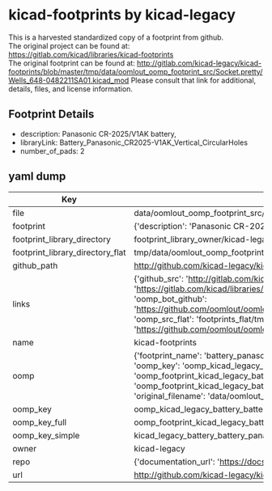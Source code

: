 # kicad-footprints by kicad-legacy  
This is a harvested standardized copy of a footprint from github.  
The original project can be found at:  
https://gitlab.com/kicad/libraries/kicad-footprints  
The original footprint can be found at:
http://gitlab.com/kicad-legacy/kicad-footprints/blob/master/tmp/data/oomlout_oomp_footprint_src/Socket.pretty/Wells_648-0482211SA01.kicad_mod
Please consult that link for additional, details, files, and license information.  
## Footprint Details
* description: Panasonic CR-2025/V1AK battery,  
* libraryLink: Battery_Panasonic_CR2025-V1AK_Vertical_CircularHoles  
* number_of_pads: 2  
## yaml dump  
| Key | Value |  
| --- | --- |  
| file | data/oomlout_oomp_footprint_src/kicad-footprints/Battery.pretty/Battery_Panasonic_CR2025-V1AK_Vertical_CircularHoles.kicad_mod |  
| footprint | {'description': 'Panasonic CR-2025/V1AK battery,', 'libraryLink': 'Battery_Panasonic_CR2025-V1AK_Vertical_CircularHoles', 'number_of_pads': 2} |  
| footprint_library_directory | footprint_library_owner/kicad-legacy_kicad-footprints |  
| footprint_library_directory_flat | tmp/data/oomlout_oomp_footprint_src/footprints_flat/kicad_legacy_battery_battery_panasonic_cr2025_v1ak_vertical_circularholes/working |  
| github_path | http://github.com/kicad-legacy/kicad-footprints/blob/master/tmp/data/oomlout_oomp_footprint_src/Battery.pretty/Battery_Panasonic_CR2025-V1AK_Vertical_CircularHoles.kicad_mod |  
| links | {'github_src': 'http://gitlab.com/kicad-legacy/kicad-footprints/blob/master/tmp/data/oomlout_oomp_footprint_src/Socket.pretty/Wells_648-0482211SA01.kicad_mod', 'github_src_repo': 'https://gitlab.com/kicad/libraries/kicad-footprints', 'oomp_bot': 'tmp/data/oomlout_oomp_footprint_src/footprints/kicad_legacy_battery_battery_panasonic_cr2025_v1ak_vertical_circularholes/working', 'oomp_bot_github': 'https://github.com/oomlout/oomlout_oomp_footprint_bot/tree/main/tmp/data/oomlout_oomp_footprint_src/footprints/kicad_legacy_battery_battery_panasonic_cr2025_v1ak_vertical_circularholes/working', 'oomp_src_flat': 'footprints_flat/tmp/data/oomlout_oomp_footprint_src/footprints_flat/kicad_legacy_battery_battery_panasonic_cr2025_v1ak_vertical_circularholes/working', 'oomp_src_flat_github': 'https://github.com/oomlout/oomlout_oomp_footprint_src/tree/main/tmp/data/oomlout_oomp_footprint_src/footprints_flat/kicad_legacy_battery_battery_panasonic_cr2025_v1ak_vertical_circularholes/working'} |  
| name | kicad-footprints |  
| oomp | {'footprint_name': 'battery_panasonic_cr2025_v1ak_vertical_circularholes', 'library_name': 'battery', 'md5': '9cf0332ff2eddf2fb9f2df3dafbf7162', 'md5_10': '9cf0332ff2', 'md5_5': '9cf03', 'md5_6': '9cf033', 'oomp_key': 'oomp_kicad_legacy_battery_battery_panasonic_cr2025_v1ak_vertical_circularholes', 'oomp_key_extra': 'oomp_footprint_kicad_legacy_battery_battery_panasonic_cr2025_v1ak_vertical_circularholes', 'oomp_key_full': 'oomp_footprint_kicad_legacy_battery_battery_panasonic_cr2025_v1ak_vertical_circularholes_9cf033', 'oomp_key_simple': 'kicad_legacy_battery_battery_panasonic_cr2025_v1ak_vertical_circularholes', 'original_filename': 'data/oomlout_oomp_footprint_src/kicad-footprints/Battery.pretty/Battery_Panasonic_CR2025-V1AK_Vertical_CircularHoles.kicad_mod', 'owner_name': 'kicad_legacy'} |  
| oomp_key | oomp_kicad_legacy_battery_battery_panasonic_cr2025_v1ak_vertical_circularholes |  
| oomp_key_full | oomp_footprint_kicad_legacy_battery_battery_panasonic_cr2025_v1ak_vertical_circularholes |  
| oomp_key_simple | kicad_legacy_battery_battery_panasonic_cr2025_v1ak_vertical_circularholes |  
| owner | kicad-legacy |  
| repo | {'documentation_url': 'https://docs.github.com/rest/repos/repos#get-a-repository', 'message': 'Not Found'} |  
| url | http://github.com/kicad-legacy/kicad-footprints |  

